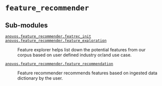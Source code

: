 # <code>feature_recommender</code>
## Sub-modules
<dl>
<dt><code class="name"><a title="anovos.feature_recommender.featrec_init" href="featrec_init.html">anovos.feature_recommender.featrec_init</a></code></dt>
<dd>
<div class="desc"></div>
</dd>
<dt><code class="name"><a title="anovos.feature_recommender.feature_exploration" href="feature_exploration.html">anovos.feature_recommender.feature_exploration</a></code></dt>
<dd>
<div class="desc"><p>Feature explorer helps list down the potential features from our corpus based
on user defined industry or/and use case.</p></div>
</dd>
<dt><code class="name"><a title="anovos.feature_recommender.feature_recommendation" href="feature_recommendation.html">anovos.feature_recommender.feature_recommendation</a></code></dt>
<dd>
<div class="desc"><p>Feature recommender recommends features based on ingested data dictionary by the user.</p></div>
</dd>
</dl>